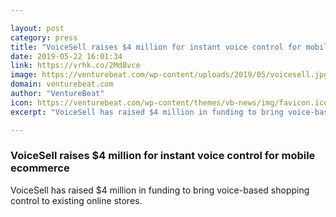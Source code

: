 ```yaml
---

layout: post
category: press
title: "VoiceSell raises $4 million for instant voice control for mobile ecommerce"
date: 2019-05-22 16:01:34
link: https://vrhk.co/2Md8vce
image: https://venturebeat.com/wp-content/uploads/2019/05/voicesell.jpg?w=1200&strip=all
domain: venturebeat.com
author: "VentureBeat"
icon: https://venturebeat.com/wp-content/themes/vb-news/img/favicon.ico
excerpt: "VoiceSell has raised $4 million in funding to bring voice-based shopping control to existing online stores."

---
```


### VoiceSell raises $4 million for instant voice control for mobile ecommerce

VoiceSell has raised $4 million in funding to bring voice-based shopping control to existing online stores.